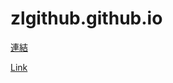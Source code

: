 # zlgithub.github.io
[連結](https://zlgithub.github.io/old-html-githubpage "https://zlgithub.github.io/old-html-githubpage")  

[Link](https://zlgithub.github.io/old-html-githubpage "https://zlgithub.github.io/old-html-githubpage")
